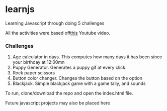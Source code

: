 # learnjs
Learning Javascript through doing 5 challenges

All the activities were based off[this](https://www.youtube.com/watch?v=Qqx_wzMmFeA) Youtube video.

### Challenges

1. Age calculator in days. This computes how many days it has been since your birthday at 12:00mn
2. Puppy Generator. Generates a puppy gif at every click.
3. Rock paper scissors
4. Button color changer. Changes the button based on the option
5. Blackjack. Simple blackjack game with a game tally, and sounds

To run, clone/download the repo and open the index.html file.

Future javascript projects may also be placed here